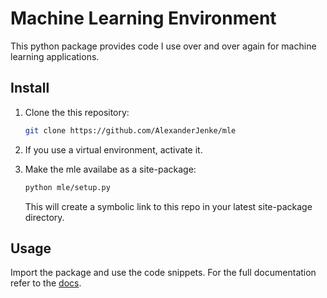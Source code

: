 # Machine Learning Environment
This python package provides code I use over and over again for machine learning applications.

## Install
1. Clone the this repository:
    ```bash
    git clone https://github.com/AlexanderJenke/mle
    ```

2. If you use a virtual environment, activate it.

3. Make the mle availabe as a site-package:
    ```bash
    python mle/setup.py
    ```
    This will create a symbolic link to this repo in your latest site-package directory.

## Usage
Import the package and use the code snippets.
For the full documentation refer to the [docs](https://github.com/AlexanderJenke/mle/blob/master/docs/mle/).